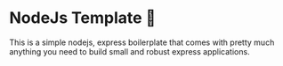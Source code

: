 # NodeJs Template 🚀
This is a simple nodejs, express boilerplate that comes with pretty much anything you need to build small and robust express applications. 